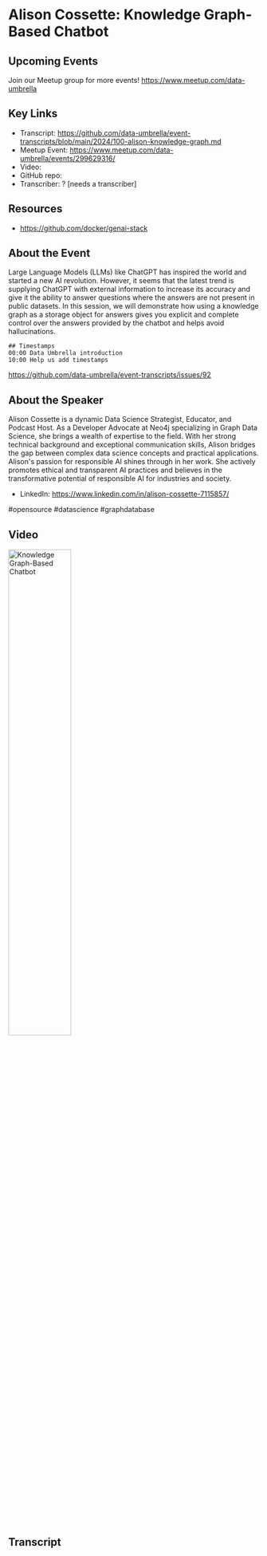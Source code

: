 # Alison Cossette:  Knowledge Graph-Based Chatbot

## Upcoming Events
Join our Meetup group for more events!
https://www.meetup.com/data-umbrella

## Key Links
- Transcript: https://github.com/data-umbrella/event-transcripts/blob/main/2024/100-alison-knowledge-graph.md
- Meetup Event: https://www.meetup.com/data-umbrella/events/299629316/
- Video: 
- GitHub repo:
- Transcriber:  ? [needs a transcriber]

## Resources
- https://github.com/docker/genai-stack

## About the Event
Large Language Models (LLMs) like ChatGPT has inspired the world and started a new AI revolution. However, it seems that the latest trend is supplying ChatGPT with external information to increase its accuracy and give it the ability to answer questions where the answers are not present in public datasets. In this session, we will demonstrate how using a knowledge graph as a storage object for answers gives you explicit and complete control over the answers provided by the chatbot and helps avoid hallucinations.

```
## Timestamps
00:00 Data Umbrella introduction
10:00 Help us add timestamps
```

https://github.com/data-umbrella/event-transcripts/issues/92

## About the Speaker
Alison Cossette is a dynamic Data Science Strategist, Educator, and Podcast Host. As a Developer Advocate at Neo4j specializing in Graph Data Science, she brings a wealth of expertise to the field. With her strong technical background and exceptional communication skills, Alison bridges the gap between complex data science concepts and practical applications. Alison's passion for responsible AI shines through in her work. She actively promotes ethical and transparent AI practices and believes in the transformative potential of responsible AI for industries and society.

- LinkedIn: https://www.linkedin.com/in/alison-cossette-7115857/

#opensource #datascience #graphdatabase

## Video
<a href="http://www.youtube.com/watch?feature=player_embedded&v=bNIyGH91q_8" target="_blank"><img src="http://img.youtube.com/vi/bNIyGH91q_8/0.jpg"
alt="Knowledge Graph-Based Chatbot" width="50%" /></a>


## Transcript
